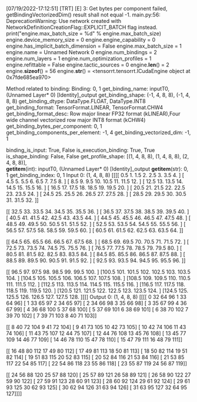 [07/19/2022-17:12:51] [TRT] [E] 3: Get bytes per component failed, getBindingVectorizedDim() result shall not equal -1.
main.py:56: DeprecationWarning: Use network created with NetworkDefinitionCreationFlag::EXPLICIT_BATCH flag instead.
  print("engine.max_batch_size = %d" % engine.max_batch_size)
engine.device_memory_size = 0
engine.engine_capability = 0
engine.has_implicit_batch_dimension = False
engine.max_batch_size = 1
engine.name = Unnamed Network 0
engine.num_bindings = 2
engine.num_layers = 1
engine.num_optimization_profiles = 1
engine.refittable = False
engine.tactic_sources = 0
engine.__len__() = 2
engine.__sizeof__() = 56
engine.__str__() = <tensorrt.tensorrt.ICudaEngine object at 0x7fde685ea970>


Method related to binding:
Binding:                                                                                    0,                                                         1
get_binding_name:                                                                     inputT0,                      (Unnamed Layer* 0) [Identity]_output
get_binding_shape:                                                              (-1, 4, 8, 8),                                             (-1, 4, 8, 8)
get_binding_dtype:                                                             DataType.FLOAT,                                             DataType.INT8
get_binding_format:                                                       TensorFormat.LINEAR,                                         TensorFormat.CHW4
get_binding_format_desc:                               Row major linear FP32 format (kLINEAR),Four wide channel vectorized row major INT8 format (kCHW4)
get_binding_bytes_per_component:                                                            0,                                                         1
get_binding_components_per_element:                                                        -1,                                                         4
get_binding_vectorized_dim:                                                                -1,                                                         1

binding_is_input:                                                                        True,                                                     False
is_execution_binding:                                                                    True,                                                      True
is_shape_binding:                                                                       False,                                                     False
get_profile_shape:                                 [(1, 4, 8, 8), (1, 4, 8, 8), (2, 4, 8, 8)],                                                          
__getitem__(int):                                                                     inputT0,                      (Unnamed Layer* 0) [Identity]_output
__getitem__(str):                                                                           0,                                                         1
get_binding_index:                                                                          0,                                                         1
Input 0: (1, 4, 8, 8) 
 [[[[  0.5   1.    1.5   2.    2.5   3.    3.5   4. ]
   [  4.5   5.    5.5   6.    6.5   7.    7.5   8. ]
   [  8.5   9.    9.5  10.   10.5  11.   11.5  12. ]
   [ 12.5  13.   13.5  14.   14.5  15.   15.5  16. ]
   [ 16.5  17.   17.5  18.   18.5  19.   19.5  20. ]
   [ 20.5  21.   21.5  22.   22.5  23.   23.5  24. ]
   [ 24.5  25.   25.5  26.   26.5  27.   27.5  28. ]
   [ 28.5  29.   29.5  30.   30.5  31.   31.5  32. ]]

  [[ 32.5  33.   33.5  34.   34.5  35.   35.5  36. ]
   [ 36.5  37.   37.5  38.   38.5  39.   39.5  40. ]
   [ 40.5  41.   41.5  42.   42.5  43.   43.5  44. ]
   [ 44.5  45.   45.5  46.   46.5  47.   47.5  48. ]
   [ 48.5  49.   49.5  50.   50.5  51.   51.5  52. ]
   [ 52.5  53.   53.5  54.   54.5  55.   55.5  56. ]
   [ 56.5  57.   57.5  58.   58.5  59.   59.5  60. ]
   [ 60.5  61.   61.5  62.   62.5  63.   63.5  64. ]]

  [[ 64.5  65.   65.5  66.   66.5  67.   67.5  68. ]
   [ 68.5  69.   69.5  70.   70.5  71.   71.5  72. ]
   [ 72.5  73.   73.5  74.   74.5  75.   75.5  76. ]
   [ 76.5  77.   77.5  78.   78.5  79.   79.5  80. ]
   [ 80.5  81.   81.5  82.   82.5  83.   83.5  84. ]
   [ 84.5  85.   85.5  86.   86.5  87.   87.5  88. ]
   [ 88.5  89.   89.5  90.   90.5  91.   91.5  92. ]
   [ 92.5  93.   93.5  94.   94.5  95.   95.5  96. ]]

  [[ 96.5  97.   97.5  98.   98.5  99.   99.5 100. ]
   [100.5 101.  101.5 102.  102.5 103.  103.5 104. ]
   [104.5 105.  105.5 106.  106.5 107.  107.5 108. ]
   [108.5 109.  109.5 110.  110.5 111.  111.5 112. ]
   [112.5 113.  113.5 114.  114.5 115.  115.5 116. ]
   [116.5 117.  117.5 118.  118.5 119.  119.5 120. ]
   [120.5 121.  121.5 122.  122.5 123.  123.5 124. ]
   [124.5 125.  125.5 126.  126.5 127.  127.5 128. ]]]]
Output 0: (1, 4, 8, 8) 
 [[[[  0  32  64  96   1  33  64  96]
   [  1  33  65  97   2  34  65  97]
   [  2  34  66  98   3  35  66  98]
   [  3  35  67  99   4  36  67  99]
   [  4  36  68 100   5  37  68 100]
   [  5  37  69 101   6  38  69 101]
   [  6  38  70 102   7  39  70 102]
   [  7  39  71 103   8  40  71 103]]

  [[  8  40  72 104   9  41  72 104]
   [  9  41  73 105  10  42  73 105]
   [ 10  42  74 106  11  43  74 106]
   [ 11  43  75 107  12  44  75 107]
   [ 12  44  76 108  13  45  76 108]
   [ 13  45  77 109  14  46  77 109]
   [ 14  46  78 110  15  47  78 110]
   [ 15  47  79 111  16  48  79 111]]

  [[ 16  48  80 112  17  49  80 112]
   [ 17  49  81 113  18  50  81 113]
   [ 18  50  82 114  19  51  82 114]
   [ 19  51  83 115  20  52  83 115]
   [ 20  52  84 116  21  53  84 116]
   [ 21  53  85 117  22  54  85 117]
   [ 22  54  86 118  23  55  86 118]
   [ 23  55  87 119  24  56  87 119]]

  [[ 24  56  88 120  25  57  88 120]
   [ 25  57  89 121  26  58  89 121]
   [ 26  58  90 122  27  59  90 122]
   [ 27  59  91 123  28  60  91 123]
   [ 28  60  92 124  29  61  92 124]
   [ 29  61  93 125  30  62  93 125]
   [ 30  62  94 126  31  63  94 126]
   [ 31  63  95 127  32  64  95 127]]]]
